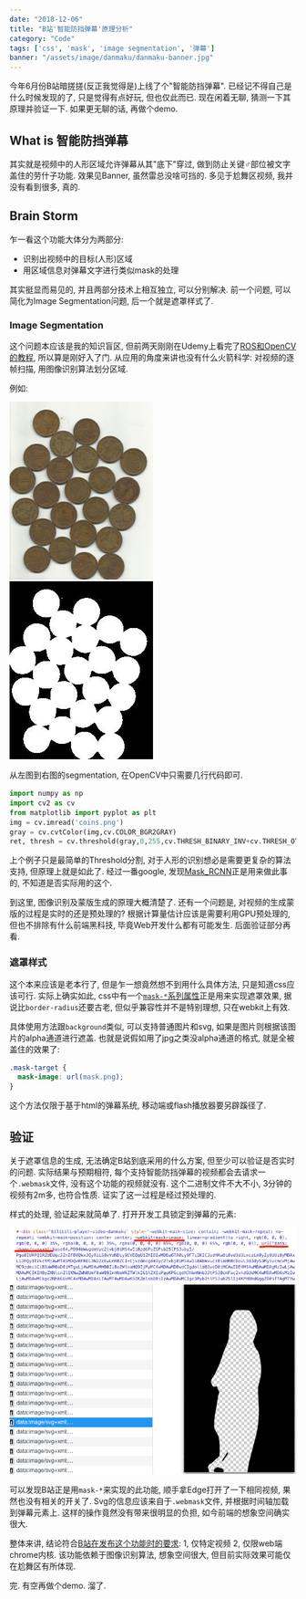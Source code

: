 ```yaml
---
date: "2018-12-06"
title: "B站'智能防挡弹幕'原理分析"
category: "Code"
tags: ['css', 'mask', 'image segmentation', '弹幕']
banner: "/assets/image/danmaku/danmaku-banner.jpg"
---
```


今年6月份B站暗搓搓(反正我觉得是)上线了个"智能防挡弹幕". 已经记不得自己是什么时候发现的了, 只是觉得有点好玩, 但也仅此而已. 现在闲着无聊, 猜测一下其原理并验证一下. 如果更无聊的话, 再做个demo.

## What is 智能防挡弹幕
其实就是视频中的人形区域允许弹幕从其"底下"穿过, 做到防止关键♂部位被文字盖住的劳什子功能. 效果见Banner, 虽然雷总没啥可挡的. 多见于尬舞区视频, 我并没有看到很多, 真的.

## Brain Storm
乍一看这个功能大体分为两部分:

- 识别出视频中的目标(人形)区域
- 用区域信息对弹幕文字进行类似mask的处理

其实挺显而易见的, 并且两部分技术上相互独立, 可以分别解决. 前一个问题, 可以简化为Image Segmentation问题, 后一个就是遮罩样式了.

### Image Segmentation
这个问题本应该是我的知识盲区, 但前两天刚刚在Udemy上看完了[ROS和OpenCV的教程](https://www.udemy.com/ros-essentials/learn/v4/overview), 所以算是刚好入了门. 从应用的角度来讲也没有什么火箭科学: 对视频的逐帧扫描, 用图像识别算法划分区域.

例如:

![before_seg](/assets/image/danmaku/coins.jpg)
![after_seg](/assets/image/danmaku/coins_seg.jpg)
<span></span>

从左图到右图的segmentation, 在OpenCV中只需要几行代码即可.

```python
import numpy as np
import cv2 as cv
from matplotlib import pyplot as plt
img = cv.imread('coins.png')
gray = cv.cvtColor(img,cv.COLOR_BGR2GRAY)
ret, thresh = cv.threshold(gray,0,255,cv.THRESH_BINARY_INV+cv.THRESH_OTSU)
```

上个例子只是最简单的Threshold分割, 对于人形的识别想必是需要更复杂的算法支持, 但原理上就是如此了. 经过一番google, 发现[Mask_RCNN](https://github.com/matterport/Mask_RCNN)正是用来做此事的, 不知道是否实际用的这个.

到这里, 图像识别及蒙版生成的原理大概清楚了. 还有一个问题是, 对视频的生成蒙版的过程是实时的还是预处理的? 根据计算量估计应该是需要利用GPU预处理的, 但也不排除有什么前端黑科技, 毕竟Web开发什么都有可能发生. 后面验证部分再看.

### 遮罩样式

这个本来应该是老本行了, 但是乍一想竟然想不到用什么具体方法, 只是知道css应该可行. 实际上确实如此, css中有一个[`mask-*`系列属性](https://developer.mozilla.org/en-US/docs/Web/CSS/mask)正是用来实现遮罩效果, 据说比`border-radius`还要古老, 但似乎兼容性并不是特别理想, 只在webkit上有效.

具体使用方法跟`background`类似, 可以支持普通图片和svg, 如果是图片则根据该图片的alpha通道进行遮盖. 也就是说假如用了jpg之类没alpha通道的格式, 就是全被盖住的效果了:

```css
.mask-target {
  mask-image: url(mask.png);
}
```
这个方法仅限于基于html的弹幕系统, 移动端或flash播放器要另辟蹊径了.

## 验证

关于遮罩信息的生成, 无法确定B站到底采用的什么方案, 但至少可以验证是否实时的问题. 实际结果与预期相符, 每个支持智能防挡弹幕的视频都会去请求一个`.webmask`文件, 没有这个功能的视频就没有. 这个二进制文件不大不小, 3分钟的视频有2m多, 也符合性质. 证实了这一过程是经过预处理的.

样式的处理, 验证起来就简单了. 打开开发工具锁定到弹幕的元素:

![mask-css](/assets/image/danmaku/mask_css.png)
![mask-svg](/assets/image/danmaku/mask_svg.png)

可以发现B站正是用`mask-*`来实现的此功能, 顺手拿Edge打开了一下相同视频, 果然也没有相关的开关了. Svg的信息应该来自于`.webmask`文件, 并根据时间轴加载到弹幕元素上. 这样的操作竟然没有带来很明显的负担, 如今前端的想象空间确实很大.

整体来讲, 结论符合[B站在发布这个功能时的要求](https://www.bilibili.com/read/cv534194/): 1, 仅特定视频 2, 仅限web端chrome内核. 该功能依赖于图像识别算法, 想象空间很大, 但目前实际效果可能仅在尬舞区有所体现.

完. 有空再做个demo. 溜了.


